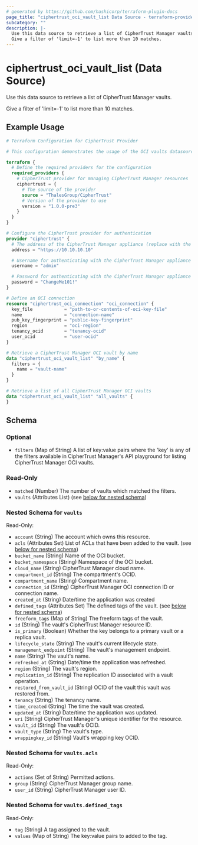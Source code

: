 ```yaml
---
# generated by https://github.com/hashicorp/terraform-plugin-docs
page_title: "ciphertrust_oci_vault_list Data Source - terraform-provider-ciphertrust"
subcategory: ""
description: |-
  Use this data source to retrieve a list of CipherTrust Manager vaults.
  Give a filter of 'limit=-1' to list more than 10 matches.
---
```


# ciphertrust_oci_vault_list (Data Source)

Use this data source to retrieve a list of CipherTrust Manager vaults.

Give a filter of 'limit=-1' to list more than 10 matches.

## Example Usage

```terraform
# Terraform Configuration for CipherTrust Provider

# This configuration demonstrates the usage of the OCI vaults datasource

terraform {
  # Define the required providers for the configuration
  required_providers {
    # CipherTrust provider for managing CipherTrust Manager resources
    ciphertrust = {
      # The source of the provider
      source = "ThalesGroup/CipherTrust"
      # Version of the provider to use
      version = "1.0.0-pre3"
    }
  }
}

# Configure the CipherTrust provider for authentication
provider "ciphertrust" {
  # The address of the CipherTrust Manager appliance (replace with the actual address)
  address = "https://10.10.10.10"

  # Username for authenticating with the CipherTrust Manager appliance
  username = "admin"

  # Password for authenticating with the CipherTrust Manager appliance
  password = "ChangeMe101!"
}

# Define an OCI connection
resource "ciphertrust_oci_connection" "oci_connection" {
  key_file            = "path-to-or-contents-of-oci-key-file"
  name                = "connection-name"
  pub_key_fingerprint = "public-key-fingerprint"
  region              = "oci-region"
  tenancy_ocid        = "tenancy-ocid"
  user_ocid           = "user-ocid"
}

# Retrieve a CipherTrust Manager OCI vault by name
data "ciphertrust_oci_vault_list" "by_name" {
  filters = {
    name = "vault-name"
  }
}

# Retrieve a list of all CipherTrust Manager OCI vaults
data "ciphertrust_oci_vault_list" "all_vaults" {
}
```

<!-- schema generated by tfplugindocs -->
## Schema

### Optional

- `filters` (Map of String) A list of key:value pairs where the 'key' is any of the filters available in CipherTrust Manager's API playground for listing CipherTrust Manager OCI vaults.

### Read-Only

- `matched` (Number) The number of vaults which matched the filters.
- `vaults` (Attributes List) (see [below for nested schema](#nestedatt--vaults))

<a id="nestedatt--vaults"></a>
### Nested Schema for `vaults`

Read-Only:

- `account` (String) The account which owns this resource.
- `acls` (Attributes Set) List of ACLs that have been added to the vault. (see [below for nested schema](#nestedatt--vaults--acls))
- `bucket_name` (String) Name of the OCI bucket.
- `bucket_namespace` (String) Namespace of the OCI bucket.
- `cloud_name` (String) CipherTrust Manager cloud name.
- `compartment_id` (String) The compartment's OCID.
- `compartment_name` (String) Compartment name.
- `connection_id` (String) CipherTrust Manager OCI connection ID or connection name.
- `created_at` (String) Date/time the application was created
- `defined_tags` (Attributes Set) The defined tags of the vault. (see [below for nested schema](#nestedatt--vaults--defined_tags))
- `freeform_tags` (Map of String) The freeform tags of the vault.
- `id` (String) The vault's CipherTrust Manager resource ID.
- `is_primary` (Boolean) Whether the key belongs to a primary vault or a replica vault.
- `lifecycle_state` (String) The vault's current lifecycle state.
- `management_endpoint` (String) The vault's management endpoint.
- `name` (String) The vault's name.
- `refreshed_at` (String) Date/time the application was refreshed.
- `region` (String) The vault's region.
- `replication_id` (String) The replication ID associated with a vault operation.
- `restored_from_vault_id` (String) OCID of the vault this vault was restored from.
- `tenancy` (String) The tenancy name.
- `time_created` (String) The time the vault was created.
- `updated_at` (String) Date/time the application was updated.
- `uri` (String) CipherTrust Manager's unique identifier for the resource.
- `vault_id` (String) The vault's OCID.
- `vault_type` (String) The vault's type.
- `wrappingkey_id` (String) Vault's wrapping key OCID.

<a id="nestedatt--vaults--acls"></a>
### Nested Schema for `vaults.acls`

Read-Only:

- `actions` (Set of String) Permitted actions.
- `group` (String) CipherTrust Manager group name.
- `user_id` (String) CipherTrust Manager user ID.


<a id="nestedatt--vaults--defined_tags"></a>
### Nested Schema for `vaults.defined_tags`

Read-Only:

- `tag` (String) A tag assigned to the vault.
- `values` (Map of String) The key:value pairs to added to the tag.
